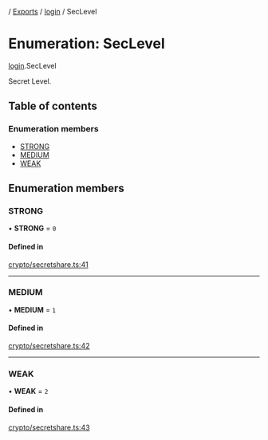 [](../README.md) / [Exports](../modules.md) / [login](../modules/login.md) / SecLevel

# Enumeration: SecLevel

[login](../modules/login.md).SecLevel

Secret Level.

## Table of contents

### Enumeration members

- [STRONG](login.SecLevel.md#strong)
- [MEDIUM](login.SecLevel.md#medium)
- [WEAK](login.SecLevel.md#weak)

## Enumeration members

### STRONG

• **STRONG** = `0`

#### Defined in

[crypto/secretshare.ts:41](https://github.com/ieigen/eigen_service/blob/5c9c266/src/crypto/secretshare.ts#L41)

___

### MEDIUM

• **MEDIUM** = `1`

#### Defined in

[crypto/secretshare.ts:42](https://github.com/ieigen/eigen_service/blob/5c9c266/src/crypto/secretshare.ts#L42)

___

### WEAK

• **WEAK** = `2`

#### Defined in

[crypto/secretshare.ts:43](https://github.com/ieigen/eigen_service/blob/5c9c266/src/crypto/secretshare.ts#L43)
